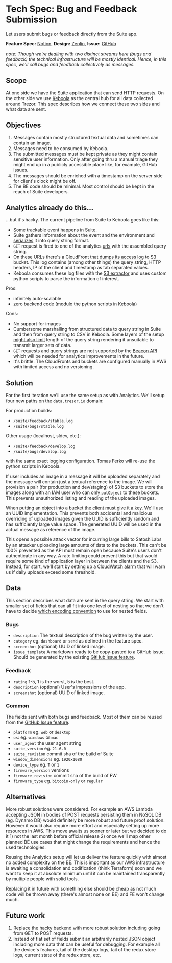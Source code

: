 # Tech Spec: Bug and Feedback Submission

Let users submit bugs or feedback directly from the Suite app.

**Feature Spec:** [Notion](https://www.notion.so/satoshilabs/Feedback-Bug-report-d7cfccbacf084ce3b2bb97ce8c24e8e2#ddfe5670679f4e039a598c3a35d9c3b2), **Design:** [Zeplin](https://zpl.io/aBzxkDq), **Issue:** [GitHub](https://github.com/trezor/trezor-suite/issues/3714)

_note: Though we're dealing with two distinct streams here (bugs and feedback) the technical infrastructure will be mostly identical. Hence, in this spec, we'll call bugs and feedback collectively as messages._

## Scope

At one side we have the Suite application that can send HTTP requests. On the other side we use [Keboola](https://www.keboola.com/) as the central hub for all data collected around Trezor. This spec describes how we connect these two sides and what data are sent.

## Objectives

1. Messages contain mostly structured textual data and sometimes can contain an image.
1. Messages need to be consumed by Keboola.
1. The submitted messages must be kept private as they might contain sensitive user information. Only after going thru a manual triage they might end up in a publicly accessible place like, for example, GitHub issues.
1. The messages should be enriched with a timestamp on the server side for client's clock might be off.
1. The BE code should be minimal. Most control should be kept in the reach of Suite developers.

## Analytics already do this...

...but it's hacky. The current pipeline from Suite to Keboola goes like this:

-   Some trackable event happens in Suite.
-   Suite gathers information about the event and the environment and [serializes](https://github.com/trezor/trezor-suite/blob/9d8cea584b1f655f0964d80f863b02b1523e2cad/packages/suite/src/utils/suite/analytics.ts#L12-L33) it into query string format.
-   `GET` request is fired to one of the analytics [urls](https://github.com/trezor/trezor-suite/blob/9d8cea584b1f655f0964d80f863b02b1523e2cad/packages/suite/src/actions/suite/analyticsActions.ts#L347-L375) with the assembled query string.
-   On these URLs there's a CloudFront that [dumps its access log](https://docs.aws.amazon.com/AmazonCloudFront/latest/DeveloperGuide/AccessLogs.html) to S3 bucket. This log contains (among other things) the query string, HTTP headers, IP of the client and timestamp as tab separated values.
-   Keboola consumes these log files with the [S3 extractor](https://help.keboola.com/components/extractors/storage/aws-s3/) and uses custom python scripts to parse the information of interest.

Pros:

-   infinitely auto-scalable
-   zero backend code (modulo the python scripts in Keboola)

Cons:

-   No support for images
-   Cumbersome marshalling from structured data to query string in Suite and then from query string to CSV in Keboola. Some layers of the setup [might also limit](https://stackoverflow.com/a/812962/5698865) length of the query string rendering it unsuitable to transmit larger sets of data.
-   `GET` requests and query strings are not supported by the [Beacon API](https://developer.mozilla.org/en-US/docs/Web/API/Beacon_API) which will be needed for analytics improvements in the future.
-   It's brittle. The CloudFronts and buckets are configured manually in AWS with limited access and no versioning.

## Solution

For the first iteration we'll use the same setup as with Analytics. We'll setup four new paths on the `data.trezor.io` domain:

For production builds:

-   `/suite/feedback/stable.log`
-   `/suite/bugs/stable.log`

Other usage (localhost, sldev, etc.):

-   `/suite/feedback/develop.log`
-   `/suite/bugs/develop.log`

with the same exact logging configuration. Tomas Ferko will re-use the python scripts in Keboola.

If user includes an image in a message it will be uploaded separately and the message will contain just a textual reference to the image. We will provision a pair (for production and dev/staging) of S3 buckets to store the images along with an IAM user who can [only `putObject`](https://stackoverflow.com/questions/37739086/how-to-allow-only-putobject-permissions-on-specific-directory-in-amazon-s3-bucke/37754260#37754260) to these buckets. This prevents unauthorized listing and reading of the uploaded images.

When putting an object into a bucket [the client must give it a key](https://docs.aws.amazon.com/AmazonS3/latest/userguide/UsingMetadata.html). We'll use an UUID implementation. This prevents both accidental and malicious overriding of uploaded images given the UUID is sufficiently random and has sufficiently large value space. The generated UUID will be used in the actual message as reference of the image.

This opens a possible attack vector for incurring large bills to SatoshiLabs by an attacker uploading large amounts of data to the buckets. This can't be 100% prevented as the API must remain open because Suite's users don't authenticate in any way. A rate limiting could prevent this but that would require some kind of application layer in between the clients and the S3. Instead, for start, we'll start by setting up a [CloudWatch alarm](https://docs.aws.amazon.com/AmazonCloudWatch/latest/monitoring/AlarmThatSendsEmail.html) that will warn us if daily uploads exceed some threshold.

## Data

This section describes what data are sent in the query string. We start with smaller set of fields that can all fit into one level of nesting so that we don't have to decide [which encoding convention](https://stackoverflow.com/a/9547490/5698865) to use for nested fields.

### Bugs

-   `description` The textual description of the bug written by the user.
-   `category` eg. `dashboard` or `send` as defined in the feature spec.
-   `screenshot` (optional) UUID of linked image.
-   `issue_template` A markdown ready to be copy-pasted to a GitHub issue. Should be generated by the existing [GitHub issue feature](https://github.com/trezor/trezor-suite/blob/78736782fbd6556f536fcbc989ba15cf0b367555/packages/suite/src/services/github.ts#L36).

### Feedback

-   `rating` 1-5, 1 is the worst, 5 is the best.
-   `description` (optional) User's impressions of the app.
-   `screenshot` (optional) UUID of linked image.

### Common

The fields sent with both bugs and feedback. Most of them can be reused from the [GitHub Issue feature](https://github.com/trezor/trezor-suite/blob/78736782fbd6556f536fcbc989ba15cf0b367555/packages/suite/src/services/github.ts#L36).

-   `platform` eg. `web` or `desktop`
-   `os`: eg. `windows` or `mac`
-   `user_agent` the user agent string
-   `suite_version` eg. `21.6.0`
-   `suite_revision` commit sha of the build of Suite
-   `window_dimensions` eg. `1920x1080`
-   `device_type` eg. `T` or `1`
-   `firmware_version` versions
-   `firmware_revision` commit sha of the build of FW
-   `firmware_type` eg. `bitcoin-only` or `regular`

## Alternatives

More robust solutions were considered. For example an AWS Lambda accepting JSON in bodies of POST requests persisting them in NoSQL DB (eg. Dynamo DB) would definitely be more robust and future proof solution. However it would also require more effort and especially setting up more resources in AWS. This move awaits us sooner or later but we decided to do it 1) not the last month before official release 2) once we'll map other planned BE use cases that might change the requirements and hence the used technologies.

Reusing the Analytics setup will let us deliver the feature quickly with almost no added complexity on the BE. This is important as our AWS infrastructure is awaiting a consolidation and codification (think Terraform) soon and we want to keep it at absolute minimum until it can be maintained transparently by multiple people with solid tools.

Replacing it in future with something else should be cheap as not much code will be thrown away (there's almost none on BE) and FE won't change much.

## Future work

1. Replace the hacky backend with more robust solution including going from GET to POST requests.
2. Instead of flat set of fields submit an arbitrarily nested JSON object including more data that can be useful for debugging. For example all the device's features, tail of the desktop logs, tail of the redux store logs, current state of the redux store, etc.
